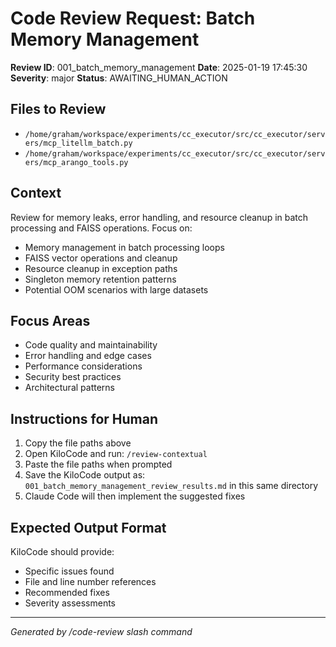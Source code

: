 # Code Review Request: Batch Memory Management

**Review ID**: 001_batch_memory_management
**Date**: 2025-01-19 17:45:30
**Severity**: major
**Status**: AWAITING_HUMAN_ACTION

## Files to Review

- `/home/graham/workspace/experiments/cc_executor/src/cc_executor/servers/mcp_litellm_batch.py`
- `/home/graham/workspace/experiments/cc_executor/src/cc_executor/servers/mcp_arango_tools.py`

## Context

Review for memory leaks, error handling, and resource cleanup in batch processing and FAISS operations. Focus on:

- Memory management in batch processing loops
- FAISS vector operations and cleanup
- Resource cleanup in exception paths
- Singleton memory retention patterns
- Potential OOM scenarios with large datasets

## Focus Areas

- Code quality and maintainability
- Error handling and edge cases
- Performance considerations
- Security best practices
- Architectural patterns

## Instructions for Human

1. Copy the file paths above
2. Open KiloCode and run: `/review-contextual`
3. Paste the file paths when prompted
4. Save the KiloCode output as: `001_batch_memory_management_review_results.md` in this same directory
5. Claude Code will then implement the suggested fixes

## Expected Output Format

KiloCode should provide:
- Specific issues found
- File and line number references
- Recommended fixes
- Severity assessments

---
*Generated by /code-review slash command*